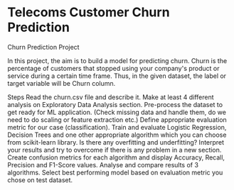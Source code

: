 # Telecoms Customer Churn Prediction
 Churn Prediction
Project

In this project, the aim is to build a model for predicting churn. Churn is the percentage of customers that stopped using your company's product or service during a certain time frame. Thus, in the given dataset, the label or target variable will be Churn column.

Steps
Read the churn.csv file and describe it.
Make at least 4 different analysis on Exploratory Data Analysis section.
Pre-process the dataset to get ready for ML application. (Check missing data and handle them, do we need to do scaling or feature extraction etc.)
Define appropriate evaluation metric for our case (classification).
Train and evaluate Logistic Regression, Decision Trees and one other appropriate algorithm which you can choose from scikit-learn library.
Is there any overfitting and underfitting? Interpret your results and try to overcome if there is any problem in a new section.
Create confusion metrics for each algorithm and display Accuracy, Recall, Precision and F1-Score values.
Analyse and compare results of 3 algorithms.
Select best performing model based on evaluation metric you chose on test dataset.
